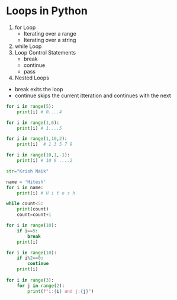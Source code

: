 # Loops in Python

1. for Loop
   * Iterating over a range
   * Iterating over a string
2. while Loop
3. Loop Control Statements
   * break
   * continue
   * pass
4. Nested Loops

* break exits the loop
* continue skips the current itteration and continues with the next

```python
for i in range(5):
    print(i) # 0....4

for i in range(1,6):
    print(i) # 1....5

for i in range(1,10,2):
    print(i)  # 1 3 5 7 9

for i in range(10,1,-1):
    print(i) # 10 9 ....2

str="Krish Naik"

name = 'Hitesh'
for i in name:
    print(i) # H i t e s h

while count<5:
    print(count)
    count=count+1

for i in range(10):
    if i==5:
        break
    print(i)

for i in range(10):
    if i%2==0:
        continue
    print(i)
    
for i in range(3):
    for j in range(2):
        print(f"i:{i} and j:{j}")
```
